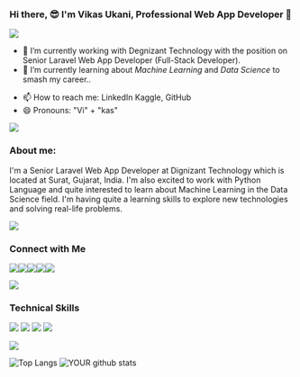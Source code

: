 ### Hi there,  😎 I'm Vikas Ukani, Professional Web App Developer 🔰

<img src="https://raw.githubusercontent.com/andreasbm/readme/master/assets/lines/water.png" />


- 🔭 I’m currently working with Degnizant Technology with the position on Senior Laravel Web App Developer (Full-Stack Developer).
- 🌱 I’m currently learning about *Machine Learning* and *Data Science* to smash my career..
<!-- - 👯 I’m looking to collaborate on ... -->
<!-- - 🤔 I’m looking for help with ... -->
<!-- - 💬 Ask me about ... -->
- 📫 How to reach me: LinkedIn Kaggle, GitHub
- 😄 Pronouns: "Vi" + "kas"
<!-- - ⚡ Fun fact: ... -->
<img src="https://raw.githubusercontent.com/andreasbm/readme/master/assets/lines/dark.png" />

### About me: 

<p>I'm a Senior Laravel Web App Developer at Dignizant Technology which is located at Surat, Gujarat, India. I'm also excited to work with Python Language and quite interested to learn about Machine Learning in the Data Science field. I'm having quite a learning skills to explore new technologies and solving real-life problems.</p>
 
<img src="https://raw.githubusercontent.com/andreasbm/readme/master/assets/lines/rainbow.png" />

### Connect with Me

[<img src="https://img.shields.io/badge/linkedin-%230077B5.svg?&style=for-the-badge&logo=linkedin&logoColor=white" />](https://www.linkedin.com/in/vikas-ukani-a02499167/)[<img src="https://img.shields.io/badge/Stackoverflow-%fd75454.svg?&style=for-the-badge&logo=stackoverflow&logoColor=white" />](https://stackoverflow.com/users/8744576/vikas-ukani)[<img src="https://img.shields.io/badge/Kaggle-%2320BEFF.svg?&style=for-the-badge&logo=Kaggle&logoColor=white" />](https://www.kaggle.com/vikasukani)[<img src="https://img.shields.io/badge/facebook-blue?style=for-the-badge&logo=facebook&logoColor=white" />](https://www.facebook.com/UknaiVikas)[<img src="https://img.shields.io/badge/twitter-%1da1f2.svg?&style=for-the-badge&logo=twitter&logoColor=white" />](https://twitter.com/vikas_ukani5) 

<img src="https://github.com/vikas-ukani/vikas-ukani/blob/master/violine.gif" />

### Technical Skills
<img src="https://img.shields.io/badge/PHP-%233776AB.svg?&style=flat-square&logo=php&logoColor=white" /> <img src="https://img.shields.io/badge/Python-%FFFFFF.svg?&style=flat-square&logo=python&logoColor=white" />   <img src="https://img.shields.io/badge/javascript-%23D00000.svg?&style=flat-square&logo=javascript&logoColor=white" />  <img src="https://img.shields.io/badge/Linux-%23FCC624.svg?&style=flat-square&logo=Linux&logoColor=white" />

<img src="https://raw.githubusercontent.com/andreasbm/readme/master/assets/lines/colored.png" />

![Top Langs](https://github-readme-stats.vercel.app/api/top-langs/?username=vikas-ukani&show_icons=true&theme=radical) ![YOUR github stats](https://github-readme-stats.vercel.app/api?username=vikas-ukani&show_icons=true&theme=radical)

